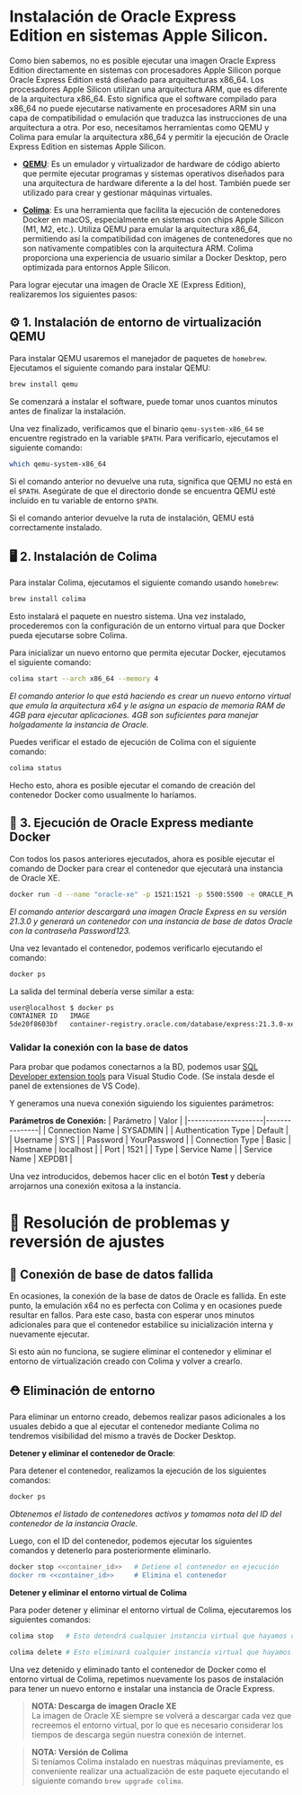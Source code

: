 # Instalación de Oracle Express Edition en sistemas Apple Silicon.

Como bien sabemos, no es posible ejecutar una imagen Oracle Express Edition directamente en sistemas con procesadores Apple Silicon porque Oracle Express Edition está diseñado para arquitecturas x86_64. Los procesadores Apple Silicon utilizan una arquitectura ARM, que es diferente de la arquitectura x86_64. Esto significa que el software compilado para x86_64 no puede ejecutarse nativamente en procesadores ARM sin una capa de compatibilidad o emulación que traduzca las instrucciones de una arquitectura a otra. Por eso, necesitamos herramientas como QEMU y Colima para emular la arquitectura x86_64 y permitir la ejecución de Oracle Express Edition en sistemas Apple Silicon.

- **[QEMU](https://www.qemu.org/)**: Es un emulador y virtualizador de hardware de código abierto que permite ejecutar programas y sistemas operativos diseñados para una arquitectura de hardware diferente a la del host. También puede ser utilizado para crear y gestionar máquinas virtuales.

- **[Colima](https://github.com/abiosoft/colima#installation)**: Es una herramienta que facilita la ejecución de contenedores Docker en macOS, especialmente en sistemas con chips Apple Silicon (M1, M2, etc.). Utiliza QEMU para emular la arquitectura x86_64, permitiendo así la compatibilidad con imágenes de contenedores que no son nativamente compatibles con la arquitectura ARM. Colima proporciona una experiencia de usuario similar a Docker Desktop, pero optimizada para entornos Apple Silicon.

Para lograr ejecutar una imagen de Oracle XE (Express Edition), realizaremos los siguientes pasos:

## ⚙️ 1. Instalación de entorno de virtualización QEMU

Para instalar QEMU usaremos el manejador de paquetes de `homebrew`. Ejecutamos el siguiente comando para instalar QEMU:

```sh
brew install qemu
```

Se comenzará a instalar el software, puede tomar unos cuantos minutos antes de finalizar la instalación.

Una vez finalizado, verificamos que el binario `qemu-system-x86_64` se encuentre registrado en la variable `$PATH`. Para verificarlo, ejecutamos el siguiente comando:

```sh
which qemu-system-x86_64
```
Si el comando anterior no devuelve una ruta, significa que QEMU no está en el `$PATH`. Asegúrate de que el directorio donde se encuentra QEMU esté incluido en tu variable de entorno `$PATH`.

Si el comando anterior devuelve la ruta de instalación, QEMU está correctamente instalado.

## 🖥️ 2. Instalación de Colima

Para instalar Colima, ejecutamos el siguiente comando usando `homebrew`:

```bash
brew install colima
```
Esto instalará el paquete en nuestro sistema. Una vez instalado, procederemos con la configuración de un entorno virtual para que Docker pueda ejecutarse sobre Colima. 

Para inicializar un nuevo entorno que permita ejecutar Docker, ejecutamos el siguiente comando:

```bash
colima start --arch x86_64 --memory 4
```
_El comando anterior lo que está haciendo es crear un nuevo entorno virtual que emula la arquitectura x64 y le asigna un espacio de memoria RAM de 4GB para ejecutar aplicaciones. 4GB son suficientes para manejar holgadamente la instancia de Oracle._

Puedes verificar el estado de ejecución de Colima con el siguiente comando:

```bash
colima status
```

Hecho esto, ahora es posible ejecutar el comando de creación del contenedor Docker como usualmente lo haríamos.

## 🚀 3. Ejecución de Oracle Express mediante Docker

Con todos los pasos anteriores ejecutados, ahora es posible ejecutar el comando de Docker para crear el contenedor que ejecutará una instancia de Oracle XE.

```bash
docker run -d --name "oracle-xe" -p 1521:1521 -p 5500:5500 -e ORACLE_PWD="Password123" -e ORACLE_CHARACTERSET="AL32UTF8" container-registry.oracle.com/database/express:21.3.0-xe
```
_El comando anterior descargará una imagen Oracle Express en su versión 21.3.0 y generará un contenedor con una instancia de base de datos Oracle con la contraseña Password123._

Una vez levantado el contenedor, podemos verificarlo ejecutando el comando:

```bash
docker ps
```

La salida del terminal debería verse similar a esta:

```bash
user@localhost $ docker ps
CONTAINER ID   IMAGE                                                      COMMAND                  CREATED        STATUS                  PORTS                                                                                  NAMES
5de20f8603bf   container-registry.oracle.com/database/express:21.3.0-xe   "/bin/bash -c $ORACL…"   12 hours ago   Up 12 hours (healthy)   0.0.0.0:1521->1521/tcp, :::1521->1521/tcp, 0.0.0.0:5500->5500/tcp, :::5500->5500/tcp   oracle-xe
```

### Validar la conexión con la base de datos

Para probar que podamos conectarnos a la BD, podemos usar [SQL Developer extension tools](https://marketplace.visualstudio.com/items?itemName=Oracle.sql-developer) para Visual Studio Code. (Se instala desde el panel de extensiones de VS Code).

Y generamos una nueva conexión siguiendo los siguientes parámetros:

**Parámetros de Conexión:**
| Parámetro           | Valor         |
|---------------------|---------------|
| Connection Name     | SYSADMIN      |
| Authentication Type | Default       |
| Username            | SYS           |
| Password            | YourPassword  |
| Connection Type     | Basic         |
| Hostname            | localhost     |
| Port                | 1521          |
| Type                | Service Name  |
| Service Name        | XEPDB1        |

Una vez introducidos, debemos hacer clic en el botón **Test** y debería arrojarnos una conexión exitosa a la instancia.

# 🧠 Resolución de problemas y reversión de ajustes

## 🚫 Conexión de base de datos fallida

En ocasiones, la conexión de la base de datos de Oracle es fallida. En este punto, la emulación x64 no es perfecta con Colima y en ocasiones puede resultar en fallos. Para este caso, basta con esperar unos minutos adicionales para que el contenedor estabilice su inicialización interna y nuevamente ejecutar.

Si esto aún no funciona, se sugiere eliminar el contenedor y eliminar el entorno de virtualización creado con Colima y volver a crearlo.

## ⛑️ Eliminación de entorno

Para eliminar un entorno creado, debemos realizar pasos adicionales a los usuales debido a que al ejecutar el contenedor mediante Colima no tendremos visibilidad del mismo a través de Docker Desktop.

**Detener y eliminar el contenedor de Oracle**: 

Para detener el contenedor, realizamos la ejecución de los siguientes comandos:

```sh
docker ps
```
_Obtenemos el listado de contenedores activos y tomamos nota del ID del contenedor de la instancia Oracle._

Luego, con el ID del contenedor, podemos ejecutar los siguientes comandos y detenerlo para posteriormente eliminarlo.

```sh
docker stop <<container_id>>   # Detiene el contenedor en ejecución
docker rm <<container_id>>     # Elimina el contenedor
```

**Detener y eliminar el entorno virtual de Colima**

Para poder detener y eliminar el entorno virtual de Colima, ejecutaremos los siguientes comandos:

```bash
colima stop   # Esto detendrá cualquier instancia virtual que hayamos creado directamente con Colima.
```

```bash
colima delete # Esto eliminará cualquier instancia virtual que hayamos creado directamente con Colima.
```

Una vez detenido y eliminado tanto el contenedor de Docker como el entorno virtual de Colima, repetimos nuevamente los pasos de instalación para tener un nuevo entorno e instalar una instancia de Oracle Express.

> **NOTA: Descarga de imagen Oracle XE**  
> La imagen de Oracle XE siempre se volverá a descargar cada vez que recreemos el entorno virtual, por lo que es necesario considerar los tiempos de descarga según nuestra conexión de internet.

> **NOTA: Versión de Colima**  
> Si teníamos Colima instalado en nuestras máquinas previamente, es conveniente realizar una actualización de este paquete ejecutando el siguiente comando `brew upgrade colima`.
